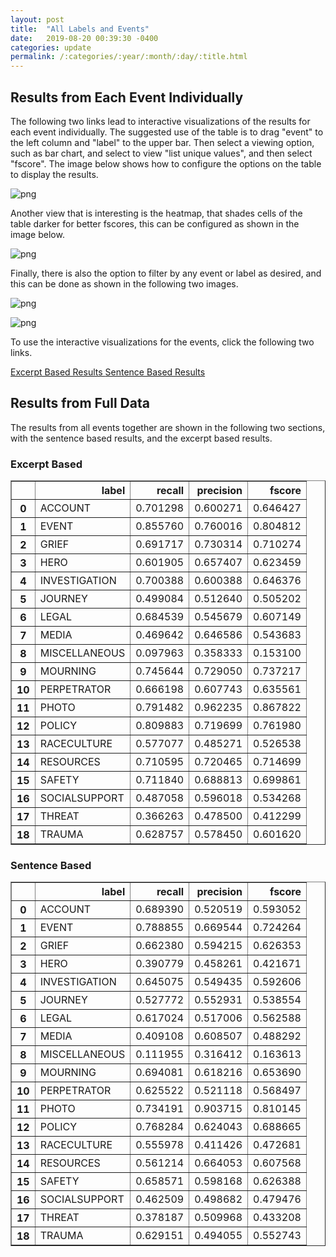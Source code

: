```yaml
---
layout: post
title:  "All Labels and Events"
date:   2019-08-20 00:39:30 -0400
categories: update
permalink: /:categories/:year/:month/:day/:title.html
---
```


## Results from Each Event Individually

The following two links lead to interactive visualizations of the results for each event individually. The suggested use of the table is to drag "event" to the left column and "label" to the upper bar. Then select a viewing option, such as bar chart, and select to view "list unique values", and then select "fscore". The image below shows how to configure the options on the table to display the results.

![png](/AnalyzeAccountability/assets/barchartfscores.png)

Another view that is interesting is the heatmap, that shades cells of the table darker for better fscores, this can be configured as shown in the image below.

![png](/AnalyzeAccountability/assets/colheatmap.png)

Finally, there is also the option to filter by any event or label as desired, and this can be done as shown in the following two images.

![png](/AnalyzeAccountability/assets/selectevent.png)

![png](/AnalyzeAccountability/assets/selectlabels.png)

To use the interactive visualizations for the events, click the following two links.

<a class="post-link" href="/AnalyzeAccountability/results/2019/08/20/all-label-results-excerpts.html">
	Excerpt Based Results
</a>

<a class="post-link" href="/AnalyzeAccountability/results/2019/08/20/all-label-results-sentences.html">
	Sentence Based Results
</a>

## Results from Full Data

The results from all events together are shown in the following two sections, with the sentence based results, and the excerpt based results.

### Excerpt Based

<div>
<style scoped>
    .dataframe tbody tr th:only-of-type {
        vertical-align: middle;
    }

    .dataframe tbody tr th {
        vertical-align: top;
    }

    .dataframe thead th {
        text-align: right;
    }
</style>
<table border="1" class="dataframe">
  <thead>
    <tr style="text-align: right;">
      <th></th>
      <th>label</th>
      <th>recall</th>
      <th>precision</th>
      <th>fscore</th>
    </tr>
  </thead>
  <tbody>
    <tr>
      <th>0</th>
      <td>ACCOUNT</td>
      <td>0.701298</td>
      <td>0.600271</td>
      <td>0.646427</td>
    </tr>
    <tr>
      <th>1</th>
      <td>EVENT</td>
      <td>0.855760</td>
      <td>0.760016</td>
      <td>0.804812</td>
    </tr>
    <tr>
      <th>2</th>
      <td>GRIEF</td>
      <td>0.691717</td>
      <td>0.730314</td>
      <td>0.710274</td>
    </tr>
    <tr>
      <th>3</th>
      <td>HERO</td>
      <td>0.601905</td>
      <td>0.657407</td>
      <td>0.623459</td>
    </tr>
    <tr>
      <th>4</th>
      <td>INVESTIGATION</td>
      <td>0.700388</td>
      <td>0.600388</td>
      <td>0.646376</td>
    </tr>
    <tr>
      <th>5</th>
      <td>JOURNEY</td>
      <td>0.499084</td>
      <td>0.512640</td>
      <td>0.505202</td>
    </tr>
    <tr>
      <th>6</th>
      <td>LEGAL</td>
      <td>0.684539</td>
      <td>0.545679</td>
      <td>0.607149</td>
    </tr>
    <tr>
      <th>7</th>
      <td>MEDIA</td>
      <td>0.469642</td>
      <td>0.646586</td>
      <td>0.543683</td>
    </tr>
    <tr>
      <th>8</th>
      <td>MISCELLANEOUS</td>
      <td>0.097963</td>
      <td>0.358333</td>
      <td>0.153100</td>
    </tr>
    <tr>
      <th>9</th>
      <td>MOURNING</td>
      <td>0.745644</td>
      <td>0.729050</td>
      <td>0.737217</td>
    </tr>
    <tr>
      <th>10</th>
      <td>PERPETRATOR</td>
      <td>0.666198</td>
      <td>0.607743</td>
      <td>0.635561</td>
    </tr>
    <tr>
      <th>11</th>
      <td>PHOTO</td>
      <td>0.791482</td>
      <td>0.962235</td>
      <td>0.867822</td>
    </tr>
    <tr>
      <th>12</th>
      <td>POLICY</td>
      <td>0.809883</td>
      <td>0.719699</td>
      <td>0.761980</td>
    </tr>
    <tr>
      <th>13</th>
      <td>RACECULTURE</td>
      <td>0.577077</td>
      <td>0.485271</td>
      <td>0.526538</td>
    </tr>
    <tr>
      <th>14</th>
      <td>RESOURCES</td>
      <td>0.710595</td>
      <td>0.720465</td>
      <td>0.714699</td>
    </tr>
    <tr>
      <th>15</th>
      <td>SAFETY</td>
      <td>0.711840</td>
      <td>0.688813</td>
      <td>0.699861</td>
    </tr>
    <tr>
      <th>16</th>
      <td>SOCIALSUPPORT</td>
      <td>0.487058</td>
      <td>0.596018</td>
      <td>0.534268</td>
    </tr>
    <tr>
      <th>17</th>
      <td>THREAT</td>
      <td>0.366263</td>
      <td>0.478500</td>
      <td>0.412299</td>
    </tr>
    <tr>
      <th>18</th>
      <td>TRAUMA</td>
      <td>0.628757</td>
      <td>0.578450</td>
      <td>0.601620</td>
    </tr>
  </tbody>
</table>
</div>

### Sentence Based

<div>
<style scoped>
    .dataframe tbody tr th:only-of-type {
        vertical-align: middle;
    }

    .dataframe tbody tr th {
        vertical-align: top;
    }

    .dataframe thead th {
        text-align: right;
    }
</style>
<table border="1" class="dataframe">
  <thead>
    <tr style="text-align: right;">
      <th></th>
      <th>label</th>
      <th>recall</th>
      <th>precision</th>
      <th>fscore</th>
    </tr>
  </thead>
  <tbody>
    <tr>
      <th>0</th>
      <td>ACCOUNT</td>
      <td>0.689390</td>
      <td>0.520519</td>
      <td>0.593052</td>
    </tr>
    <tr>
      <th>1</th>
      <td>EVENT</td>
      <td>0.788855</td>
      <td>0.669544</td>
      <td>0.724264</td>
    </tr>
    <tr>
      <th>2</th>
      <td>GRIEF</td>
      <td>0.662380</td>
      <td>0.594215</td>
      <td>0.626353</td>
    </tr>
    <tr>
      <th>3</th>
      <td>HERO</td>
      <td>0.390779</td>
      <td>0.458261</td>
      <td>0.421671</td>
    </tr>
    <tr>
      <th>4</th>
      <td>INVESTIGATION</td>
      <td>0.645075</td>
      <td>0.549435</td>
      <td>0.592606</td>
    </tr>
    <tr>
      <th>5</th>
      <td>JOURNEY</td>
      <td>0.527772</td>
      <td>0.552931</td>
      <td>0.538554</td>
    </tr>
    <tr>
      <th>6</th>
      <td>LEGAL</td>
      <td>0.617024</td>
      <td>0.517006</td>
      <td>0.562588</td>
    </tr>
    <tr>
      <th>7</th>
      <td>MEDIA</td>
      <td>0.409108</td>
      <td>0.608507</td>
      <td>0.488292</td>
    </tr>
    <tr>
      <th>8</th>
      <td>MISCELLANEOUS</td>
      <td>0.111955</td>
      <td>0.316412</td>
      <td>0.163613</td>
    </tr>
    <tr>
      <th>9</th>
      <td>MOURNING</td>
      <td>0.694081</td>
      <td>0.618216</td>
      <td>0.653690</td>
    </tr>
    <tr>
      <th>10</th>
      <td>PERPETRATOR</td>
      <td>0.625522</td>
      <td>0.521118</td>
      <td>0.568497</td>
    </tr>
    <tr>
      <th>11</th>
      <td>PHOTO</td>
      <td>0.734191</td>
      <td>0.903715</td>
      <td>0.810145</td>
    </tr>
    <tr>
      <th>12</th>
      <td>POLICY</td>
      <td>0.768284</td>
      <td>0.624043</td>
      <td>0.688665</td>
    </tr>
    <tr>
      <th>13</th>
      <td>RACECULTURE</td>
      <td>0.555978</td>
      <td>0.411426</td>
      <td>0.472681</td>
    </tr>
    <tr>
      <th>14</th>
      <td>RESOURCES</td>
      <td>0.561214</td>
      <td>0.664053</td>
      <td>0.607568</td>
    </tr>
    <tr>
      <th>15</th>
      <td>SAFETY</td>
      <td>0.658571</td>
      <td>0.598168</td>
      <td>0.626388</td>
    </tr>
    <tr>
      <th>16</th>
      <td>SOCIALSUPPORT</td>
      <td>0.462509</td>
      <td>0.498682</td>
      <td>0.479476</td>
    </tr>
    <tr>
      <th>17</th>
      <td>THREAT</td>
      <td>0.378187</td>
      <td>0.509968</td>
      <td>0.433208</td>
    </tr>
    <tr>
      <th>18</th>
      <td>TRAUMA</td>
      <td>0.629151</td>
      <td>0.494055</td>
      <td>0.552743</td>
    </tr>
  </tbody>
</table>
</div>
